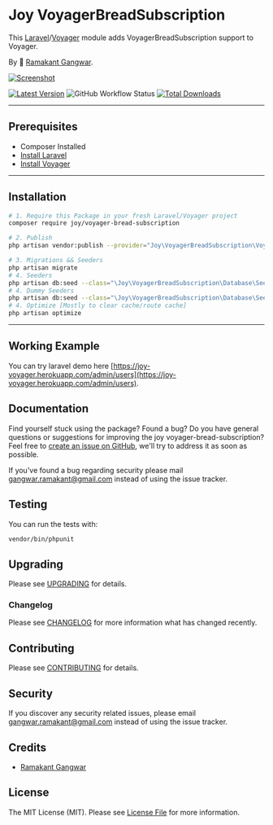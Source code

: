 # Joy VoyagerBreadSubscription

This [Laravel](https://laravel.com/)/[Voyager](https://voyager.devdojo.com/) module adds VoyagerBreadSubscription support to Voyager.

By 🐼 [Ramakant Gangwar](https://github.com/rxcod9).

[![Screenshot](https://raw.githubusercontent.com/rxcod9/joy-voyager-bread-subscription/main/cover.jpg)](https://joy-voyager.herokuapp.com/)

[![Latest Version](https://img.shields.io/github/v/release/rxcod9/joy-voyager-bread-subscription?style=flat-square)](https://github.com/rxcod9/joy-voyager-bread-subscription/releases)
![GitHub Workflow Status](https://img.shields.io/github/workflow/status/rxcod9/joy-voyager-bread-subscription/run-tests?label=tests)
[![Total Downloads](https://img.shields.io/packagist/dt/joy/voyager-bread-subscription.svg?style=flat-square)](https://packagist.org/packages/joy/voyager-bread-subscription)

---

## Prerequisites

*   Composer Installed
*   [Install Laravel](https://laravel.com/docs/installation)
*   [Install Voyager](https://github.com/the-control-group/voyager)

---

## Installation

```bash
# 1. Require this Package in your fresh Laravel/Voyager project
composer require joy/voyager-bread-subscription

# 2. Publish
php artisan vendor:publish --provider="Joy\VoyagerBreadSubscription\VoyagerBreadSubscriptionServiceProvider" --force

# 3. Migrations && Seeders
php artisan migrate
# 4. Seeders
php artisan db:seed --class="\Joy\VoyagerBreadSubscription\Database\Seeders\VoyagerDatabaseSeeder" --force
# 4. Dummy Seeders
php artisan db:seed --class="\Joy\VoyagerBreadSubscription\Database\Seeders\VoyagerDummyDatabaseSeeder" --force
# 4. Optimize [Mostly to clear cache/route cache]
php artisan optimize
```

---


## Working Example

You can try laravel demo here [https://joy-voyager.herokuapp.com/admin/users](https://joy-voyager.herokuapp.com/admin/users).

## Documentation

Find yourself stuck using the package? Found a bug? Do you have general questions or suggestions for improving the joy voyager-bread-subscription? Feel free to [create an issue on GitHub](https://github.com/rxcod9/joy-voyager-bread-subscription/issues), we'll try to address it as soon as possible.

If you've found a bug regarding security please mail [gangwar.ramakant@gmail.com](mailto:gangwar.ramakant@gmail.com) instead of using the issue tracker.

## Testing

You can run the tests with:

```bash
vendor/bin/phpunit
```

## Upgrading

Please see [UPGRADING](UPGRADING.md) for details.

### Changelog

Please see [CHANGELOG](CHANGELOG.md) for more information what has changed recently.

## Contributing

Please see [CONTRIBUTING](CONTRIBUTING.md) for details.

## Security

If you discover any security related issues, please email [gangwar.ramakant@gmail.com](mailto:gangwar.ramakant@gmail.com) instead of using the issue tracker.

## Credits

- [Ramakant Gangwar](https://github.com/rxcod9)

## License

The MIT License (MIT). Please see [License File](LICENSE.md) for more information.
